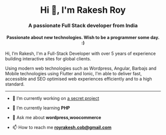 <h1 align="center">Hi 👋, I'm Rakesh Roy</h1>
<h3 align="center">A passionate Full Stack developer from India</h3>
<h4 align="center">Passionate about new technologies. Wish to be a programmer some day.
 :)</h4>

<p>Hi, I’m Rakesh, I'm a Full-Stack Developer with over 5 years of experience building interactive sites for global clients.

Using modern web technologies such as Wordpress, Angular, Barbajs and Mobile technologies using Flutter and Ionic, I'm able to deliver fast, accessible and SEO optimised web experiences efficiently and to a high standard. </p>
<hr>

- 🔭 I’m currently working on [a secret project](https://github.com/royrakesh)

- 🌱 I’m currently learning **PHP**

- 💬 Ask me about **wordpress,woocommerce**

- 📫 How to reach me **royrakesh.cob@gmail.com**



